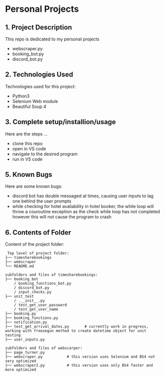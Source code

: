 # Personal Projects

## 1. Project Description
This repo is dedicated to my personal projects 
* webscraper.py
* booking_bot.py
* discord_bot.py
	
## 2. Technologies Used
Technologies used for this project:
* Python3
* Selenium Web module
* Beautiful Soup 4

## 3. Complete setup/installion/usage
Here are the steps ...
* clone this repo
* open in VS code
* navigate to the desired program
* run in VS code

## 5. Known Bugs
Here are some known bugs:
* discord bot has double messaged at times, causing user inputs to lag one behind the user prompts
* while checking for hotel avaliability in hotel booker, the while loop will throw a couroutine exception as the check while loop has not completed however this will not cause the program to crash
	
## 6. Contents of Folder
Content of the project folder:

```
 Top level of project folder: 
├── timesharebookings               
├── webscraper
└── README.md

subfolders and files of timesharebookings:
├── booking_bot
    / booking_functions_bot.py
    / discord_bot.py
    / input_checks.py
├── unit_test                   
    / .__init__.py
    / test_get_user_password
    / test_get_user_name
├── booking.py                                   
├── booking_functions.py
├── notification.py
├── test_get_arrival_dates.py		# currently work in progress, working with freezegun method to create datetime object for unit testing
├── user_inputs.py      

subfolders and files of webscarper:
├── page_turner.py                                  
├── webscraper.py			# this version uses Selenium and BS4 not very optimized
├── webscraper2.py			# this version uses only BS4 faster and more optimized
    

```


